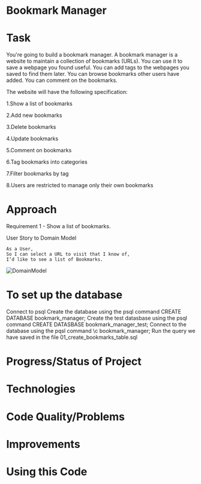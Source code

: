 # Bookmark Manager

# Task

You're going to build a bookmark manager. A bookmark manager is a website to maintain a collection of bookmarks (URLs). You can use it to save a webpage you found useful. You can add tags to the webpages you saved to find them later. You can browse bookmarks other users have added. You can comment on the bookmarks.

The website will have the following specification:

1.Show a list of bookmarks

2.Add new bookmarks

3.Delete bookmarks

4.Update bookmarks

5.Comment on bookmarks

6.Tag bookmarks into categories

7.Filter bookmarks by tag

8.Users are restricted to manage only their own bookmarks

# Approach

Requirement 1 - Show a list of bookmarks.

User Story to Domain Model

```
As a User,
So I can select a URL to visit that I know of,
I’d like to see a list of Bookmarks.
```

![DomainModel](https://user-images.githubusercontent.com/39112648/56586804-4666e300-65d8-11e9-8beb-2055dd406a26.jpg)

# To set up the database
Connect to psql
Create the database using the psql command CREATE DATABASE bookmark_manager;
Create the test datasbase using the psql command CREATE DATASBASE bookmark_manager_test;
Connect to the database using the pqsl command \c bookmark_manager;
Run the query we have saved in the file 01_create_bookmarks_table.sql

# Progress/Status of Project


# Technologies


# Code Quality/Problems


# Improvements


# Using this Code

